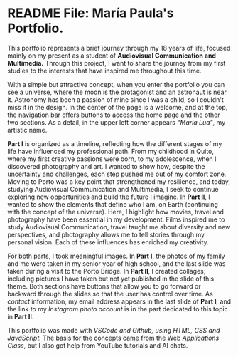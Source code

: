 # README File: María Paula's Portfolio.

This portfolio represents a brief journey through my 18 years of life, focused mainly on my present as a student of **Audiovisual Communication and Multimedia.** Through this project, I want to share the journey from my first studies to the interests that have inspired me throughout this time.

With a simple but attractive concept, when you enter the portfolio you can see a universe, where the moon is the protagonist and an astronaut is near it. Astronomy has been a passion of mine since I was a child, so I couldn't miss it in the design. In the center of the page is a welcome, and at the top, the navigation bar offers buttons to access the home page and the other two sections. As a detail, in the upper left corner appears _“Maria Lua”_, my artistic name.

**Part I** is organized as a timeline, reflecting how the different stages of my life have influenced my professional path. From my childhood in Quito, where my first creative passions were born, to my adolescence, when I discovered photography and art. I wanted to show how, despite the uncertainty and challenges, each step pushed me out of my comfort zone. Moving to Porto was a key point that strengthened my resilience, and today, studying Audiovisual Communication and Multimedia, I seek to continue exploring new opportunities and build the future I imagine.
In **Part II**, I wanted to show the elements that define who I am, on Earth (continuing with the concept of the universe). Here, I highlight how movies, travel and photography have been essential in my development. Films inspired me to study Audiovisual Communication, travel taught me about diversity and new perspectives, and photography allows me to tell stories through my personal vision. Each of these influences has enriched my creativity.

For both parts, I took meaningful images. In **Part I**, the photos of my family and me were taken in my senior year of high school, and the last slide was taken during a visit to the Porto Bridge. In **Part II**, I created collages; including pictures I have taken but not yet published in the slide of this theme. Both sections have buttons that allow you to go forward or backward through the slides so that the user has control over time. As _contact_ information, my email address appears in the last slide of **Part I**, and the link to my _Instagram photo account_ is in the part dedicated to this topic in **Part II**.

This portfolio was made with _VSCode and Github, using HTML, CSS and JavaScript._ The basis for the concepts came from the Web _Applications Class_, but I also got help from YouTube tutorials and AI chats.
